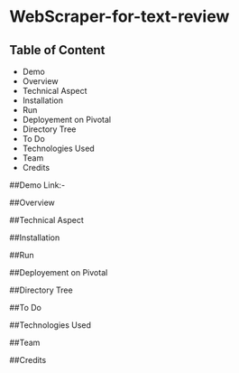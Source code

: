 # WebScraper-for-text-review
## Table of Content
* Demo
* Overview
* Technical Aspect
* Installation
* Run
* Deployement on Pivotal
* Directory Tree
* To Do
* Technologies Used
* Team
* Credits

##Demo
Link:- 

##Overview

##Technical Aspect

##Installation

##Run

##Deployement on Pivotal

##Directory Tree

##To Do

##Technologies Used

##Team

##Credits

